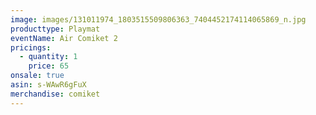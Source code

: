 ```yaml
---
image: images/131011974_1803515509806363_7404452174114065869_n.jpg
producttype: Playmat
eventName: Air Comiket 2
pricings:
  - quantity: 1
    price: 65
onsale: true
asin: s-WAwR6gFuX
merchandise: comiket
---
```

